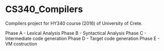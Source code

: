 # CS340_Compilers

Compilers project for HY340 course (2016) of University of Crete.

Phase A - Lexical Analysis
Phase B - Syntactical Analysis
Phase C - Intermediate code generation
Phase D - Target code generation
Phase E - VM costruction
